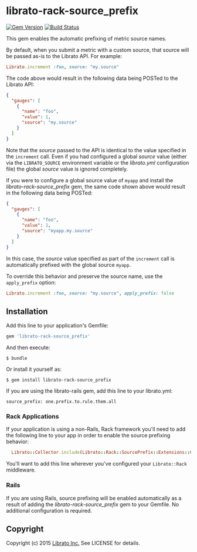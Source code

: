 # librato-rack-source_prefix

[![Gem Version](https://badge.fury.io/rb/librato-rack-source_prefix.svg)](https://badge.fury.io/rb/librato-rack-source_prefix) [![Build Status](https://travis-ci.org/librato/librato-rack-source_prefix.svg?branch=master)](https://travis-ci.org/librato/librato-rack-source_prefix)

This gem enables the automatic prefixing of metric source names. 

By default, when you submit a metric with a custom source, that source will be passed as-is to the Librato API. For example:

```ruby
Librato.increment :foo, source: "my.source"
```

The code above would result in the following data being POSTed to the Librato API:

```json
{
  "gauges": [ 
    {
      "name": "foo",
      "value": 1, 
      "source": "my.source"
    }
  ]
}
```

Note that the *source* passed to the API is identical to the value specified in the `increment` call. Even if you had configured a global *source* value (either via the `LIBRATO_SOURCE` environment variable or the *librato.yml* configuration file) the global *source* value is ignored completely.

If you were to configure a global source value of `myapp` and install the *librato-rack-source_prefix* gem, the same code shown above would result in the following data being POSTed:

```json
{
  "gauges": [ 
    {
      "name": "foo",
      "value": 1, 
      "source": "myapp.my.source"
    }
  ]
}
```

In this case, the *source* value specified as part of the `increment` call is automatically prefixed with the global source `myapp`.

To override this behavior and preserve the source name, use the `apply_prefix` option:
```ruby
Librato.increment :foo, source: "my.source", apply_prefix: false
```


## Installation

Add this line to your application's Gemfile:

```ruby
gem 'librato-rack-source_prefix'
```

And then execute:

    $ bundle

Or install it yourself as:

    $ gem install librato-rack-source_prefix

If you are using the librato-rails gem, add this line to your librato.yml:

    source_prefix: one.prefix.to.rule.them.all


### Rack Applications

If your application is using a non-Rails, Rack framework you'll need to add the following line to your app in order to enable the source prefixing behavior:

```ruby
  Librato::Collector.include(Librato::Rack::SourcePrefix::Extensions::Collector)
```

You'll want to add this line wherever you've configured your `Librato::Rack` middleware.

### Rails

If you are using Rails, source prefixing will be enabled automatically as a result of adding the *librato-rack-source_prefix* gem to your Gemfile. No additional configuration is required.

## Copyright

Copyright (c) 2015 [Librato Inc.](http://librato.com) See LICENSE for details.
